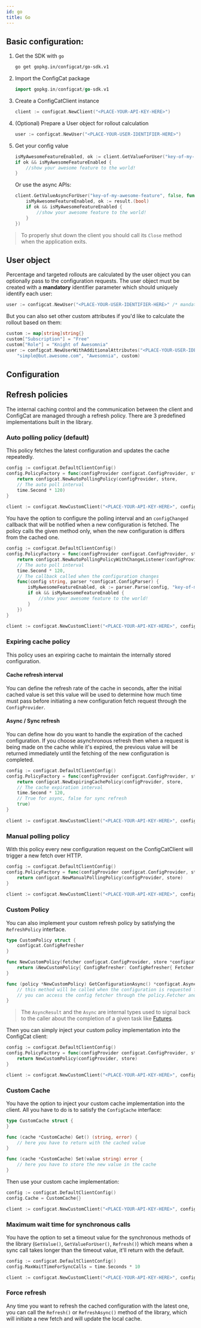 ```yaml
---
id: go
title: Go
---
```

## Basic configuration:
1. Get the SDK with `go`
    ```bash
    go get gopkg.in/configcat/go-sdk.v1
    ```
1. Import the ConfigCat package
    ```go
    import gopkg.in/configcat/go-sdk.v1
    ```
1. Create a ConfigCatClient instance
    ```go
    client := configcat.NewClient("<PLACE-YOUR-API-KEY-HERE>")
    ```
1. (Optional) Prepare a User object for rollout calculation
    ```go
    user := configcat.NewUser("<PLACE-YOUR-USER-IDENTIFIER-HERE>")
    ```
1. Get your config value
    ```go
    isMyAwesomeFeatureEnabled, ok := client.GetValueForUser("key-of-my-awesome-feature", false, user).(bool)
    if ok && isMyAwesomeFeatureEnabled {
        //show your awesome feature to the world!
    }
    ```
    Or use the async APIs:
    ```go
    client.GetValueAsyncForUser("key-of-my-awesome-feature", false, func(result interface{}) {
        isMyAwesomeFeatureEnabled, ok := result.(bool)
        if ok && isMyAwesomeFeatureEnabled {
            //show your awesome feature to the world! 
        }
    })
    ```

> To properly shut down the client you should call its `Close` method when the application exits.

## User object
Percentage and targeted rollouts are calculated by the user object you can optionally pass to the configuration requests.
The user object must be created with a **mandatory** identifier parameter which should uniquely identify each user:
```go
user := configcat.NewUser("<PLACE-YOUR-USER-IDENTIFIER-HERE>" /* mandatory */)
```
But you can also set other custom attributes if you'd like to calculate the rollout based on them:
```go
custom := map[string]string{}
custom["Subscription"] = "Free"
custom["Role"] = "Knight of Awesomnia"
user := configcat.NewUserWithAdditionalAttributes("<PLACE-YOUR-USER-IDENTIFIER-HERE>", // mandatory
    "simple@but.awesome.com", "Awesomnia", custom)
```
## Configuration
## Refresh policies
The internal caching control and the communication between the client and ConfigCat are managed through a refresh policy. There are 3 predefined implementations built in the library.
### Auto polling policy (default)
This policy fetches the latest configuration and updates the cache repeatedly. 

```go
config := configcat.DefaultClientConfig()
config.PolicyFactory = func(configProvider configcat.ConfigProvider, store *configcat.ConfigStore) configcat.RefreshPolicy {
    return configcat.NewAutoPollingPolicy(configProvider, store, 
    // The auto poll interval
    time.Second * 120)
}
       
client := configcat.NewCustomClient("<PLACE-YOUR-API-KEY-HERE>", config)
```

You have the option to configure the polling interval and an `configChanged` callback that will be notified when a new configuration is fetched. The policy calls the given method only, when the new configuration is differs from the cached one.

```go
config := configcat.DefaultClientConfig()
config.PolicyFactory = func(configProvider configcat.ConfigProvider, store *configcat.ConfigStore) configcat.RefreshPolicy {
    return configcat.NewAutoPollingPolicyWithChangeListener(configProvider, store, 
    // The auto poll interval
    time.Second * 120,
    // The callback called when the configuration changes
    func(config string, parser *configcat.ConfigParser) { 
        isMyAwesomeFeatureEnabled, ok := parser.Parse(config, "key-of-my-awesome-feature").(bool)
        if ok && isMyAwesomeFeatureEnabled {
            //show your awesome feature to the world!
        }
    })
}
       
client := configcat.NewCustomClient("<PLACE-YOUR-API-KEY-HERE>", config)
```

### Expiring cache policy
This policy uses an expiring cache to maintain the internally stored configuration. 
#### Cache refresh interval 
You can define the refresh rate of the cache in seconds, 
after the initial cached value is set this value will be used to determine how much time must pass before initiating a new configuration fetch request through the `ConfigProvider`.
#### Async / Sync refresh
You can define how do you want to handle the expiration of the cached configuration. If you choose asynchronous refresh then 
when a request is being made on the cache while it's expired, the previous value will be returned immediately 
until the fetching of the new configuration is completed.
```go
config := configcat.DefaultClientConfig()
config.PolicyFactory = func(configProvider configcat.ConfigProvider, store *configcat.ConfigStore) configcat.RefreshPolicy {
    return configcat.NewExpiringCachePolicy(configProvider, store, 
	// The cache expiration interval
	time.Second * 120,
	// True for async, false for sync refresh
	true)
}
       
client := configcat.NewCustomClient("<PLACE-YOUR-API-KEY-HERE>", config)
```

### Manual polling policy
With this policy every new configuration request on the ConfigCatClient will trigger a new fetch over HTTP.
```go
config := configcat.DefaultClientConfig()
config.PolicyFactory = func(configProvider configcat.ConfigProvider, store *configcat.ConfigStore) configcat.RefreshPolicy {
    return configcat.NewManualPollingPolicy(configProvider, store)
}
       
client := configcat.NewCustomClient("<PLACE-YOUR-API-KEY-HERE>", config)
```

### Custom Policy
You can also implement your custom refresh policy by satisfying the `RefreshPolicy` interface.
```go
type CustomPolicy struct {
    configcat.ConfigRefresher
}

func NewCustomPolicy(fetcher configcat.ConfigProvider, store *configcat.ConfigStore) *NewCustomPolicy {
    return &NewCustomPolicy{ ConfigRefresher: ConfigRefresher{ Fetcher:fetcher, Store:store }}
}

func (policy *NewCustomPolicy) GetConfigurationAsync() *configcat.AsyncResult {
    // this method will be called when the configuration is requested from the ConfigCat client.
    // you can access the config fetcher through the policy.Fetcher and the internal store via policy.Store
}
```
> The `AsyncResult` and the `Async` are internal types used to signal back to the caller about the completion of a given task like [Futures](https://en.wikipedia.org/wiki/Futures_and_promises).

Then you can simply inject your custom policy implementation into the ConfigCat client:
```go
config := configcat.DefaultClientConfig()
config.PolicyFactory = func(configProvider configcat.ConfigProvider, store *configcat.ConfigStore) configcat.RefreshPolicy {
    return NewCustomPolicy(configProvider, store)
}

client := configcat.NewCustomClient("<PLACE-YOUR-API-KEY-HERE>", config)
```

### Custom Cache
You have the option to inject your custom cache implementation into the client. All you have to do is to satisfy the `ConfigCache` interface:
```go
type CustomCache struct {
}

func (cache *CustomCache) Get() (string, error) {
    // here you have to return with the cached value
}

func (cache *CustomCache) Set(value string) error {
    // here you have to store the new value in the cache
}
```
Then use your custom cache implementation:
```go      
config := configcat.DefaultClientConfig()
config.Cache = CustomCache{}

client := configcat.NewCustomClient("<PLACE-YOUR-API-KEY-HERE>", config)
```

### Maximum wait time for synchronous calls
You have the option to set a timeout value for the synchronous methods of the library (`GetValue()`, `GetValueForUser()`, `Refresh()`) which means
when a sync call takes longer than the timeout value, it'll return with the default.
```go      
config := configcat.DefaultClientConfig()
config.MaxWaitTimeForSyncCalls = time.Seconds * 10

client := configcat.NewCustomClient("<PLACE-YOUR-API-KEY-HERE>", config)
```

### Force refresh
Any time you want to refresh the cached configuration with the latest one, you can call the `Refresh()` or `RefreshAsync()` method of the library,
which will initiate a new fetch and will update the local cache.
